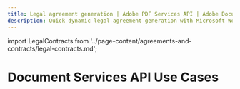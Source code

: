 ```yaml
---
title: Legal agreement generation | Adobe PDF Services API | Adobe Document Services
description: Quick dynamic legal agreement generation with Microsoft Word templates and your data. Our PDF Services API helps you create, convert, OCR PDFs and more. Free 6-month trial. Learn more today.
---
```


import LegalContracts from '../page-content/agreements-and-contracts/legal-contracts.md';

<Hero slots="heading" variant="fullwidth" theme="dark"  customLayout className="herobgImage Hero-Banner" />

# Document Services API Use Cases

<MenuWrapperComponent  slots="content"  repeat="1" theme="lightest" className="Legal-Contracts" />

<LegalContracts />
